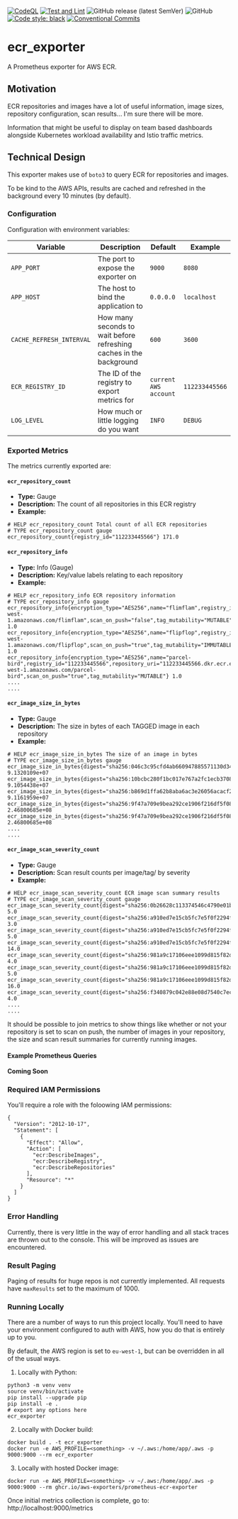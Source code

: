 [![CodeQL](https://github.com/aws-exporters/ecr/actions/workflows/codeql-analysis.yml/badge.svg)](https://github.com/aws-exporters/ecr/actions/workflows/codeql-analysis.yml)
[![Test and Lint](https://github.com/aws-exporters/ecr/actions/workflows/test-and-lint.yaml/badge.svg)](https://github.com/aws-exporters/ecr/actions/workflows/test-and-lint.yaml)
![GitHub release (latest SemVer)](https://img.shields.io/github/v/release/aws-exporters/ecr)
![GitHub](https://img.shields.io/github/license/aws-exporters/ecr)
[![Code style: black](https://img.shields.io/badge/code%20style-black-000000.svg)](https://github.com/psf/black)
[![Conventional Commits](https://img.shields.io/badge/Conventional%20Commits-1.0.0-yellow.svg)](https://conventionalcommits.org)

# ecr_exporter
A Prometheus exporter for AWS ECR.

## Motivation
ECR repositories and images have a lot of useful information, image sizes, repository
configuration, scan results... I'm sure there will be more.

Information that might be useful to display on team based dashboards alongside
Kubernetes workload availability and Istio traffic metrics.

## Technical Design
This exporter makes use of `boto3` to query ECR for repositories and images.

To be kind to the AWS APIs, results are cached and refreshed in the background every
10 minutes (by default).

### Configuration
Configuration with environment variables:

| Variable | Description | Default | Example |
| -------- | ----------- | ------- | ------- |
| `APP_PORT` | The port to expose the exporter on | `9000` | `8080` |
| `APP_HOST` | The host to bind the application to | `0.0.0.0` | `localhost` |
| `CACHE_REFRESH_INTERVAL` | How many seconds to wait before refreshing caches in the background | `600` | `3600` |
| `ECR_REGISTRY_ID` | The ID of the registry to export metrics for | `current AWS account` | `112233445566` |
| `LOG_LEVEL` | How much or little logging do you want | `INFO` | `DEBUG` |

### Exported Metrics
The metrics currently exported are:

#### `ecr_repository_count`
- **Type:** Gauge
- **Description:** The count of all repositories in this ECR registry
- **Example:**
```
# HELP ecr_repository_count Total count of all ECR repositories
# TYPE ecr_repository_count gauge
ecr_repository_count{registry_id="112233445566"} 171.0 
```

#### `ecr_repository_info`
- **Type:** Info (Gauge)
- **Description:** Key/value labels relating to each repository
- **Example:**
```
# HELP ecr_repository_info ECR repository information
# TYPE ecr_repository_info gauge
ecr_repository_info{encryption_type="AES256",name="flimflam",registry_id="112233445566",repository_uri="112233445566.dkr.ecr.eu-west-1.amazonaws.com/flimflam",scan_on_push="false",tag_mutability="MUTABLE"} 1.0
ecr_repository_info{encryption_type="AES256",name="flipflop",registry_id="112233445566",repository_uri="112233445566.dkr.ecr.eu-west-1.amazonaws.com/flipflop",scan_on_push="true",tag_mutability="IMMUTABLE"} 1.0
ecr_repository_info{encryption_type="AES256",name="parcel-bird",registry_id="112233445566",repository_uri="112233445566.dkr.ecr.eu-west-1.amazonaws.com/parcel-bird",scan_on_push="true",tag_mutability="MUTABLE"} 1.0
....
....
```

#### `ecr_image_size_in_bytes`
- **Type:** Gauge
- **Description:** The size in bytes of each TAGGED image in each repository
- **Example:**
```
# HELP ecr_image_size_in_bytes The size of an image in bytes
# TYPE ecr_image_size_in_bytes gauge
ecr_image_size_in_bytes{digest="sha256:046c3c95cfd4ab660947885571130d34fef6fd5ddabb3ef84ac7fd7b79e4b8f1",name="flimflam",registry_id="112233445566",tag="1df508a3"} 9.1320109e+07
ecr_image_size_in_bytes{digest="sha256:10bcbc280f1bc017e767a2fc1ecb37085979dd0807fe312411ee9d3abc78f0b6",name="flimflam",registry_id="112233445566",tag="v1.0.41"} 9.1054438e+07
ecr_image_size_in_bytes{digest="sha256:b869d1ffa62b8aba6ac3e26056acacf276425287513bcc77317fa9d2b607c054",name="flimflam",registry_id="112233445566",tag="8fd066ee"} 9.1161959e+07
ecr_image_size_in_bytes{digest="sha256:9f47a709e9bea292ce1906f216df5f080493403b45c5b3e9fbe43e1c10733da6",name="flipflop",registry_id="112233445566",tag="v0.0.2"} 2.46800685e+08
ecr_image_size_in_bytes{digest="sha256:9f47a709e9bea292ce1906f216df5f080493403b45c5b3e9fbe43e1c10733da6",name="flipflop",registry_id="112233445566",tag="v0.0.1"} 2.46800685e+08
....
....
```

#### `ecr_image_scan_severity_count`
- **Type:** Gauge
- **Description:** Scan result counts per image/tag/ by severity
- **Example:**
```
# HELP ecr_image_scan_severity_count ECR image scan summary results
# TYPE ecr_image_scan_severity_count gauge
ecr_image_scan_severity_count{digest="sha256:0b26628c113374546c4790e01bce65c3f4642db063286f16fe13e256923b2689",name="flimflam",registry_id="112233445566",severity="MEDIUM",tag="5a35d50d"} 5.0
ecr_image_scan_severity_count{digest="sha256:a910ed7e15cb5fc7e5f0f2294f8028b56689be563bd1d352a4254197739dfa8e",name="flipflop",registry_id="112233445566",severity="MEDIUM",tag="2faa6445"} 3.0
ecr_image_scan_severity_count{digest="sha256:a910ed7e15cb5fc7e5f0f2294f8028b56689be563bd1d352a4254197739dfa8e",name="flipflop",registry_id="112233445566",severity="INFORMATIONAL",tag="2faa6445"} 5.0
ecr_image_scan_severity_count{digest="sha256:a910ed7e15cb5fc7e5f0f2294f8028b56689be563bd1d352a4254197739dfa8e",name="flipflop",registry_id="112233445566",severity="LOW",tag="2faa6445"} 14.0
ecr_image_scan_severity_count{digest="sha256:981a9c17106eee1099d815f82dfb45f4e8d016a63816fec92f290f1af0117c37",name="birdbath",registry_id="112233445566",severity="MEDIUM",tag="227c8031"} 4.0
ecr_image_scan_severity_count{digest="sha256:981a9c17106eee1099d815f82dfb45f4e8d016a63816fec92f290f1af0117c37",name="birdbath",registry_id="112233445566",severity="INFORMATIONAL",tag="227c8031"} 5.0
ecr_image_scan_severity_count{digest="sha256:981a9c17106eee1099d815f82dfb45f4e8d016a63816fec92f290f1af0117c37",name="birdbath",registry_id="112233445566",severity="LOW",tag="227c8031"} 16.0
ecr_image_scan_severity_count{digest="sha256:f340879c042e88e08d7540c7ec26fb0895814743aefbdd4e62f63b5e41e9f1cf",name="birdbath",registry_id="112233445566",severity="MEDIUM",tag="77b36acb"} 4.0
....
....
```

It should be possible to join metrics to show things like whether or not your repository is set
to scan on push, the number of images in your repository, the size and scan result summaries for currently
running images.

#### Example Prometheus Queries
**Coming Soon**

### Required IAM Permissions
You'll require a role with the foloowing IAM permissions:
```
{
  "Version": "2012-10-17",
  "Statement": [
    {
      "Effect": "Allow",
      "Action": [
        "ecr:DescribeImages",
        "ecr:DescribeRegistry",
        "ecr:DescribeRepositories"
      ],
      "Resource": "*"
    }
  ]
}
```

### Error Handling
Currently, there is very little in the way of error handling and all stack traces
are thrown out to the console. This will be improved as issues are encountered.

### Result Paging
Paging of results for huge repos is not currently implemented. All requests have
`maxResults` set to the maximum of 1000.

### Running Locally
There are a number of ways to run this project locally. You'll need to have your
environment configured to auth with AWS, how you do that is entirely up to you.

By default, the AWS region is set to `eu-west-1`, but can be overridden in all of
the usual ways. 

1. Locally with Python:
```
python3 -m venv venv
source venv/bin/activate
pip install --upgrade pip
pip install -e .
# export any options here
ecr_exporter
```

2. Locally with Docker build:
```
docker build . -t ecr_exporter
docker run -e AWS_PROFILE=<something> -v ~/.aws:/home/app/.aws -p 9000:9000 --rm ecr_exporter
```

3. Locally with hosted Docker image:
```
docker run -e AWS_PROFILE=<something> -v ~/.aws:/home/app/.aws -p 9000:9000 --rm ghcr.io/aws-exporters/prometheus-ecr-exporter
```

Once initial metrics collection is complete, go to: http://localhost:9000/metrics
